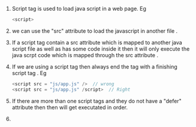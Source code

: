 1. Script tag is used to load java script in a web page. 
    Eg
    ```java script
    <script>
    ```
2. we can use the "src" attribute to load the javascript in another file . 
3. If a script tag contain a src attribute which is mapped to another java script file as well as has some code inside it then it will only execute the java scrpt code which is mapped through the src attribute . 
4. If we are using a script tag then always end the tag with a finishing script tag .
    Eg 
    ```java script
    <script src = "js/app.js" />  // wrong
    <script src = "js/app.js" /script>  // Right
    ```

5. If there are more than one script tags and they do not have a "defer" attribute then then will get executated in order.
6. 

    